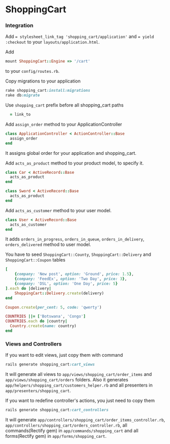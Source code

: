 # ShoppingCart

### Integration
Add `= stylesheet_link_tag 'shopping_cart/application'` and `= yield :checkout` to your `layouts/application.html`. 

Add
```ruby
mount ShoppingCart::Engine => '/cart'
```
to your `config/routes.rb`.

Copy migrations to your application
```ruby
rake shopping_cart:install:migrations
rake db:migrate
```

Use `shopping_cart` prefix before all shopping_cart paths
```ruby
  = link_to
```

Add `assign_order` method to your ApplicationController
```ruby
class ApplicationController < ActionController::Base
  assign_order
end
```
It assigns global order for your application and shopping_cart.

Add `acts_as_product` method to your product model, to specify it.
```ruby
class Car < ActiveRecord::Base
  acts_as_product
end

class Sword < ActiveRecord::Base
  acts_as_product
end
```

Add `acts_as_customer` method to your user model.
```ruby
class User < ActiveRecord::Base
  acts_as_customer
end
```
It adds `orders_in_progress`, `orders_in_queue`, `orders_in_delivery`, `orders_delivered` method to user model.

You have to seed `ShoppingCart::County`, `ShoppingCart::Delivery`
 and `ShoppingCart::Coupon` tables
```ruby
[
    {company: 'New post', option: 'Ground', price: 1.5},
    {company: 'FeedEx', option: 'Two Day', price: 3},
    {company: 'DSL', option: 'One Day', price: 5}
].each do |delivery|
    ShoppingCart::Delivery.create(delivery)
end

Coupon.create(per_cent: 5, code: 'qwerty')

COUNTRIES ||= ['Botswana', 'Congo']
COUNTRIES.each do |country|
  Country.create(name: country)
end
```

### Views and Controllers

If you want to edit views, just copy them with command
```ruby
rails generate shopping_cart:cart_views
```
It will generate all views to `app/views/shopping_cart/order_items` and `app/views/shopping_cart/orders` folders.
Also it generates `app/helpers/shopping_cart/customers_helper.rb` and all presenters in `app/presenters/shopping_cart`.
 
If you want to redefine controller's actions, you just need to copy them
```ruby
rails generate shopping_cart:cart_controllers
```
It will generate `app/controllers/shopping_cart/order_items_controller.rb`, `app/controllers/shopping_cart/orders_controller.rb`, all commands(Rectify gem) in `app/commands/shopping_cart` and all forms(Rectify gem) in `app/forms/shopping_cart`.

